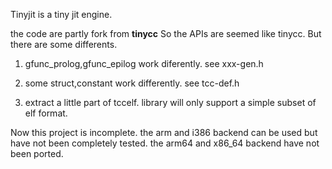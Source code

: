 Tinyjit is a tiny jit engine.

the code are partly fork from **tinycc**
So the APIs are seemed like tinycc. But there are some differents.

1. gfunc_prolog,gfunc_epilog work diferently. see xxx-gen.h

2. some struct,constant work differently. see tcc-def.h

3. extract a little part of tccelf. library will only support a simple subset of elf format.

Now this project is incomplete. the arm and i386 backend can be used but have not been completely tested.
the arm64 and x86_64 backend have not been ported.